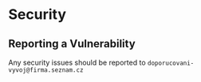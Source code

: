 # Security

## Reporting a Vulnerability

Any security issues should be reported to `doporucovani-vyvoj@firma.seznam.cz`
